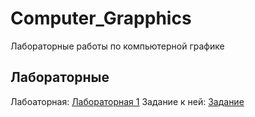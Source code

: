 # Computer_Grapphics
Лабораторные работы по компьютерной графике
## Лабораторные
Лабоаторная: [Лабораторная 1](https://github.com/leuri397/Computer_Grapphics/tree/master/Task_01)
Задание к ней: [Задание](https://drive.google.com/drive/folders/1gEj3ctylc-STJFjMPGBhS9TZ9UBNT73D)
